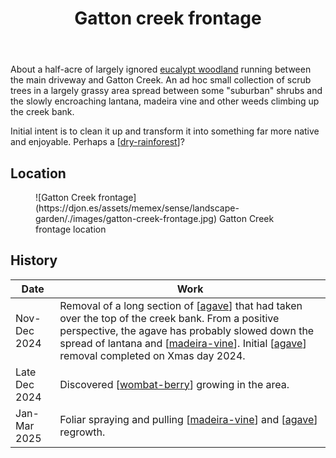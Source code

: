 ﻿---
tags:
- gardens
- region
title: Gatton creek frontage
type: zone
---
About a half-acre of largely ignored [eucalypt woodland](https://www.qld.gov.au/environment/plants-animals/habitats/habitat/eucalypt-woodlands) running between the main driveway and Gatton Creek. An ad hoc small collection of scrub trees in a largely grassy area spread between some "suburban" shrubs and the slowly encroaching lantana, madeira vine and other weeds climbing up the creek bank.

Initial intent is to clean it up and transform it into something far more native and enjoyable. Perhaps a [[dry-rainforest]]?

## Location

<figure markdown>
![Gatton Creek frontage](https://djon.es/assets/memex/sense/landscape-garden/./images/gatton-creek-frontage.jpg)
<caption>Gatton Creek frontage location</caption>
</figure>

## History 

| Date | Work |
| ---- | ---- |
| Nov-Dec 2024 | Removal of a long section of [[agave]] that had taken over the top of the creek bank. From a positive perspective, the agave has probably slowed down the spread of lantana and [[madeira-vine]]. Initial [[agave]] removal completed on Xmas day 2024. |
| Late Dec 2024 | Discovered [[wombat-berry]] growing in the area. |    
| Jan-Mar 2025 | Foliar spraying and pulling [[madeira-vine]] and [[agave]] regrowth. |





[//begin]: # "Autogenerated link references for markdown compatibility"
[dry-rainforest]: dry-rainforest "Dry Rainforest"
[agave]: plants/agave "Agave"
[madeira-vine]: plants/madeira-vine "Madeira vine (Anredera cordifolia)"
[wombat-berry]: plants/wombat-berry "Wombat Berry - Eustrephus latifolius"
[//end]: # "Autogenerated link references"